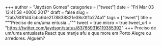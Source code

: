 
+++
author = "Jaydson Gomes"
categories = ["tweet"]
date = "Fri Mar 03 13:41:58 +0000 2017"
draft = false
slug = "2ab78f81d47abc6de2178838821e38c0f1b274a1"
tags = ["tweet"]
title = """Preciso de um/uma entusia..."""
tweet = true
micro = true
tweet_url = "https://twitter.com/jaydson/status/837659316119355392"
+++
Preciso de um/uma entusiasta React que manje afu e que more em Porto Alegre ou arredores. Alguém?
